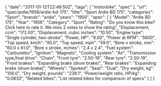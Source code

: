 {
    "date": "2017-01-12T22:46:50Z",
    "tags": [
        "motorbike",
        "spec"
    ],
    "url": "spec\/ardie\/1956\/ardie-bd-175",
    "title": "Sport Ardie BD 175",
    "categories": "Sport",
    "brands": "ardie",
    "years": "1956",
    "spec": [
        {
            "Model": "Ardie BD 175",
            "Year": "1956",
            "Category": "Sport",
            "Rating": "Do you know this bike?Click here to rate it. We miss 2 votes to show the rating",
            "Displacement, ccm": "172.00",
            "Displacement, cubic inches": "10.50",
            "Engine type": "Single cylinder, two-stroke",
            "Power, HP": "9.00",
            "Power at RPM": "5600",
            "Top speed, km\/h": "95.0",
            "Top speed, mph": "59.0",
            "Bore x stroke, mm": "60.0 x 61.0",
            "Bore x stroke, inches": "2.4 x 2.4",
            "Fuel system": "Carburettor",
            "Ignition": "Magneto",
            "Cooling system": "Air",
            "Transmission type,final drive": "Chain",
            "Front tyre": "2.50-19",
            "Rear tyre": "2.50-19",
            "Front brakes": "Expanding brake (drum brake)",
            "Rear brakes": "Expanding brake (drum brake)",
            "Wheels": "Spoked",
            "Seat": "Dual",
            "Dry weight, kg": "108.0",
            "Dry weight, pounds": "238.1",
            "Power\/weight ratio, HP\/kg": "0.0833",
            "Related bikes": "List related bikes for comparison of specs"
        }
    ]
}